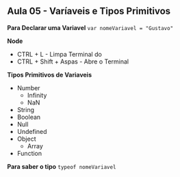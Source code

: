 ## Aula 05 - Varíaveis e Tipos Primitivos

**Para Declarar uma Variavel**
```var nomeVariavel = "Gustavo"```

**Node**
- CTRL + L - Limpa Terminal do 
- CTRL + Shift + Aspas - Abre o Terminal

**Tipos Primitivos de Variaveis**
- Number
    - Infinity
    - NaN
- String
- Boolean
- Null
- Undefined
- Object
    - Array
- Function

**Para saber o tipo**
```typeof nomeVariavel```
